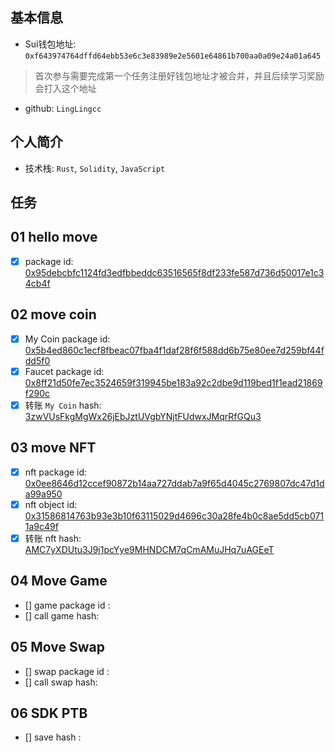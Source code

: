## 基本信息
- Sui钱包地址: `0xf643974764dffd64ebb53e6c3e83989e2e5601e64861b700aa0a09e24a01a645`
> 首次参与需要完成第一个任务注册好钱包地址才被合并，并且后续学习奖励会打入这个地址
- github: `LingLingcc`

## 个人简介
- 技术栈: `Rust`, `Solidity`, `JavaScript`

## 任务

##   01 hello move  
- [x] package id: [0x95debcbfc1124fd3edfbbeddc63516565f8df233fe587d736d50017e1c34cb4f](https://testnet.suivision.xyz/package/0x95debcbfc1124fd3edfbbeddc63516565f8df233fe587d736d50017e1c34cb4f)

##   02 move coin
- [x] My Coin package id: [0x5b4ed860c1ecf8fbeac07fba4f1daf28f6f588dd6b75e80ee7d259bf44fdd5f0](https://suivision.xyz/package/0x5b4ed860c1ecf8fbeac07fba4f1daf28f6f588dd6b75e80ee7d259bf44fdd5f0)
- [x] Faucet package id: [0x8ff21d50fe7ec3524659f319945be183a92c2dbe9d119bed1f1ead21869f290c](https://suivision.xyz/package/0x8ff21d50fe7ec3524659f319945be183a92c2dbe9d119bed1f1ead21869f290c)
- [x] 转账 `My Coin` hash: [3zwVUsFkgMgWx26jEbJztUVgbYNjtFUdwxJMqrRfGQu3](https://suivision.xyz/txblock/3zwVUsFkgMgWx26jEbJztUVgbYNjtFUdwxJMqrRfGQu3)

##   03 move NFT
- [x] nft package id: [0x0ee8646d12ccef90872b14aa727ddab7a9f65d4045c2769807dc47d1da99a950](https://suivision.xyz/package/0x0ee8646d12ccef90872b14aa727ddab7a9f65d4045c2769807dc47d1da99a950)
- [x] nft object id: [0x31586814763b93e3b10f63115029d4696c30a28fe4b0c8ae5dd5cb0711a9c49f](https://suivision.xyz/object/0x31586814763b93e3b10f63115029d4696c30a28fe4b0c8ae5dd5cb0711a9c49f)
- [x] 转账 nft hash: [AMC7yXDUtu3J9j1pcYye9MHNDCM7qCmAMuJHq7uAGEeT](https://suivision.xyz/txblock/AMC7yXDUtu3J9j1pcYye9MHNDCM7qCmAMuJHq7uAGEeT)

##   04 Move Game
- [] game package id :
- [] call game hash:

##   05 Move Swap
- [] swap package id :
- [] call swap hash:

##   06 SDK PTB
- [] save hash :
